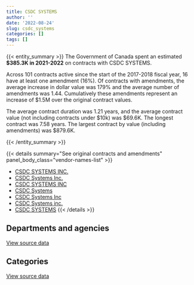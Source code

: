 ```yaml
---
title: CSDC SYSTEMS
author: ''
date: '2022-08-24'
slug: csdc_systems
categories: []
tags: []
---
```


<script src="/rmarkdown-libs/htmlwidgets/htmlwidgets.js"></script>
<link href="/rmarkdown-libs/datatables-css/datatables-crosstalk.css" rel="stylesheet" />
<script src="/rmarkdown-libs/datatables-binding/datatables.js"></script>
<script src="/rmarkdown-libs/jquery/jquery-3.6.0.min.js"></script>
<link href="/rmarkdown-libs/dt-core-bootstrap/css/dataTables.bootstrap.min.css" rel="stylesheet" />
<link href="/rmarkdown-libs/dt-core-bootstrap/css/dataTables.bootstrap.extra.css" rel="stylesheet" />
<script src="/rmarkdown-libs/dt-core-bootstrap/js/jquery.dataTables.min.js"></script>
<script src="/rmarkdown-libs/dt-core-bootstrap/js/dataTables.bootstrap.min.js"></script>
<link href="/rmarkdown-libs/crosstalk/css/crosstalk.min.css" rel="stylesheet" />
<script src="/rmarkdown-libs/crosstalk/js/crosstalk.min.js"></script>
<script src="/rmarkdown-libs/htmlwidgets/htmlwidgets.js"></script>
<link href="/rmarkdown-libs/datatables-css/datatables-crosstalk.css" rel="stylesheet" />
<script src="/rmarkdown-libs/datatables-binding/datatables.js"></script>
<script src="/rmarkdown-libs/jquery/jquery-3.6.0.min.js"></script>
<link href="/rmarkdown-libs/dt-core-bootstrap/css/dataTables.bootstrap.min.css" rel="stylesheet" />
<link href="/rmarkdown-libs/dt-core-bootstrap/css/dataTables.bootstrap.extra.css" rel="stylesheet" />
<script src="/rmarkdown-libs/dt-core-bootstrap/js/jquery.dataTables.min.js"></script>
<script src="/rmarkdown-libs/dt-core-bootstrap/js/dataTables.bootstrap.min.js"></script>
<link href="/rmarkdown-libs/crosstalk/css/crosstalk.min.css" rel="stylesheet" />
<script src="/rmarkdown-libs/crosstalk/js/crosstalk.min.js"></script>

{{< entity_summary >}}
The Government of Canada spent an estimated **\$385.3K in 2021-2022** on contracts with CSDC SYSTEMS.

Across 101 contracts active since the start of the 2017-2018 fiscal year, 16 have at least one amendment (16%). Of contracts with amendments, the average increase in dollar value was 179% and the average number of amendments was 1.44. Cumulatively these amendments represent an increase of \$1.5M over the original contract values.

The average contract duration was 1.21 years, and the average contract value (not including contracts under \$10k) was \$69.6K. The longest contract was 7.58 years. The largest contract by value (including amendments) was \$879.6K.

{{< /entity_summary >}}

{{< details summary="See original contracts and amendments" panel_body_class="vendor-names-list" >}}
- [CSDC SYSTEMS INC.](https://search.open.canada.ca/en/ct/?sort=contract_value_f%20desc&page=1&search_text=%22CSDC%20SYSTEMS%20INC.%22)
- [CSDC Systems Inc.](https://search.open.canada.ca/en/ct/?sort=contract_value_f%20desc&page=1&search_text=%22CSDC%20Systems%20Inc.%22)
- [CSDC SYSTEMS INC](https://search.open.canada.ca/en/ct/?sort=contract_value_f%20desc&page=1&search_text=%22CSDC%20SYSTEMS%20INC%22)
- [CSDC Systems](https://search.open.canada.ca/en/ct/?sort=contract_value_f%20desc&page=1&search_text=%22CSDC%20Systems%22)
- [CSDC Systems Inc](https://search.open.canada.ca/en/ct/?sort=contract_value_f%20desc&page=1&search_text=%22CSDC%20Systems%20Inc%22)
- [CSDC Systems inc.](https://search.open.canada.ca/en/ct/?sort=contract_value_f%20desc&page=1&search_text=%22CSDC%20Systems%20inc.%22)
- [CSDC SYSTEMS](https://search.open.canada.ca/en/ct/?sort=contract_value_f%20desc&page=1&search_text=%22CSDC%20SYSTEMS%22)
{{< /details >}}

## Departments and agencies

<div id="htmlwidget-1" style="width:100%;height:auto;" class="datatables html-widget"></div>
<script type="application/json" data-for="htmlwidget-1">{"x":{"style":"bootstrap","filter":"none","vertical":false,"data":[["<a href=\"/departments/aafc-aac/\">Agriculture and Agri-Food Canada<\/a>","<a href=\"/departments/aandc-aadnc/\">Crown-Indigenous Relations and Northern Affairs Canada<\/a>","<a href=\"/departments/atssc-scdata/\">Administrative Tribunals Support Service of Canada<\/a>","<a href=\"/departments/cbsa-asfc/\">Canada Border Services Agency<\/a>","<a href=\"/departments/cer-rec/\">Canada Energy Regulator<\/a>","<a href=\"/departments/cfia-acia/\">Canadian Food Inspection Agency<\/a>","<a href=\"/departments/chrc-ccdp/\">Canadian Human Rights Commission<\/a>","<a href=\"/departments/cic/\">Immigration, Refugees and Citizenship Canada<\/a>","<a href=\"/departments/cnsc-ccsn/\">Canadian Nuclear Safety Commission<\/a>","<a href=\"/departments/cpc-cpp/\">Civilian Review and Complaints Commission for the RCMP<\/a>","<a href=\"/departments/crtc/\">Canadian Radio-television and Telecommunications Commission<\/a>","<a href=\"/departments/csc-scc/\">Correctional Service of Canada<\/a>","<a href=\"/departments/csps-efpc/\">Canada School of Public Service<\/a>","<a href=\"/departments/dfatd-maecd/\">Global Affairs Canada<\/a>","<a href=\"/departments/dfo-mpo/\">Fisheries and Oceans Canada<\/a>","<a href=\"/departments/dnd-mdn/\">National Defence<\/a>","<a href=\"/departments/ec/\">Environment and Climate Change Canada<\/a>","<a href=\"/departments/esdc-edsc/\">Employment and Social Development Canada<\/a>","<a href=\"/departments/fcac-acfc/\">Financial Consumer Agency of Canada<\/a>","<a href=\"/departments/fin/\">Department of Finance Canada<\/a>","<a href=\"/departments/iaac-aeic/\">Impact Assessment Agency of Canada<\/a>","<a href=\"/departments/irb-cisr/\">Immigration and Refugee Board of Canada<\/a>","<a href=\"/departments/jus/\">Department of Justice Canada<\/a>","<a href=\"/departments/nrcan-rncan/\">Natural Resources Canada<\/a>","<a href=\"/departments/nserc-crsng/\">Natural Sciences and Engineering Research Council of Canada<\/a>","<a href=\"/departments/nsira-ossnr/\">National Security and Intelligence Review Agency<\/a>","<a href=\"/departments/osfi-bsif/\">Office of the Superintendent of Financial Institutions Canada<\/a>","<a href=\"/departments/pc/\">Parks Canada<\/a>","<a href=\"/departments/pch/\">Canadian Heritage<\/a>","<a href=\"/departments/ppsc-sppc/\">Public Prosecution Service of Canada<\/a>","<a href=\"/departments/ps-sp/\">Public Safety Canada<\/a>","<a href=\"/departments/pwgsc-tpsgc/\">Public Services and Procurement Canada<\/a>","<a href=\"/departments/ssc-spc/\">Shared Services Canada<\/a>","<a href=\"/departments/tbs-sct/\">Treasury Board of Canada Secretariat<\/a>","<a href=\"/departments/tc/\">Transport Canada<\/a>","<a href=\"/departments/tsb-bst/\">Transportation Safety Board of Canada<\/a>","<a href=\"/departments/vac-acc/\">Veterans Affairs Canada<\/a>","<a href=\"/departments/wage/\">Department for Women and Gender Equality<\/a>"],[24669.1,null,8696.07,148270.16,16618.34,30817.13,null,122827.12,13248.97,10955.35,9294.72,161733.93,9079.16,235960.52,52947.46,17768.92,15109.43,175816.26,null,28772.04,7728.56,null,63126.89,32476.88,12838.13,null,17088.93,35373.02,22385.88,4499.13,25302.56,171833.03,98659.32,46843.22,55521.95,2510.48,50890.99,null],[23623.63,65584.36,2168.06,148676.38,10989.11,30901.56,null,233984.34,4400.2,2731.33,3086.93,148311.21,20178.03,131004.63,52947.46,7193.24,28109.9,176297.94,14569.27,27068.3,14123.05,17498.51,59941.74,29435.3,13496.08,null,14949.89,24330.81,22447.21,9861.66,25446.88,140000.65,43363.16,11807.06,81166.96,null,49459.36,6364.1],[5204.95,28693.16,null,148270.16,3058.13,7683.18,null,99965.14,null,null,null,31758.5,9079.16,27426.11,null,7193.24,37386.24,175816.26,null,26455.7,11552.63,23225.3,14627.26,7313.63,10295.34,null,3714.52,5149.65,5581.14,2631.71,31728.15,143502.59,36769.07,30902.04,null,null,16366.55,8446.89],[null,null,null,36965.99,null,null,12109.45,null,null,null,null,null,2263.57,null,null,null,46739.03,43833.64,null,26473.73,2566.78,23225.3,null,null,null,11574.56,null,null,null,null,19075.12,86321.31,null,37865.07,null,null,34197.15,2105.94]],"container":"<table class=\"table table-striped table-hover row-border order-column display\">\n  <thead>\n    <tr>\n      <th>Department<\/th>\n      <th>2018-2019<\/th>\n      <th>2019-2020<\/th>\n      <th>2020-2021<\/th>\n      <th>2021-2022<\/th>\n    <\/tr>\n  <\/thead>\n<\/table>","options":{"order":[[4,"desc"]],"pageLength":10,"autoWidth":true,"columnDefs":[{"targets":1,"render":"function(data, type, row, meta) {\n    return type !== 'display' ? data : DTWidget.formatCurrency(data, \"$\", 2, 3, \",\", \".\", true, null);\n  }"},{"targets":2,"render":"function(data, type, row, meta) {\n    return type !== 'display' ? data : DTWidget.formatCurrency(data, \"$\", 2, 3, \",\", \".\", true, null);\n  }"},{"targets":3,"render":"function(data, type, row, meta) {\n    return type !== 'display' ? data : DTWidget.formatCurrency(data, \"$\", 2, 3, \",\", \".\", true, null);\n  }"},{"targets":4,"render":"function(data, type, row, meta) {\n    return type !== 'display' ? data : DTWidget.formatCurrency(data, \"$\", 2, 3, \",\", \".\", true, null);\n  }"},{"width":"16%","targets":[1,2,3,4]},{"className":"dt-right","targets":[1,2,3,4]}],"orderClasses":false}},"evals":["options.columnDefs.0.render","options.columnDefs.1.render","options.columnDefs.2.render","options.columnDefs.3.render"],"jsHooks":[]}</script>
<p class="text-right">
<a href="https://github.com/GoC-Spending/contracts-data/tree/main/data/out/vendors/csdc_systems/summary_by_fiscal_year_by_department.csv" class="source-data-link btn btn-link">View source data</a>
</p>

## Categories

<div id="htmlwidget-2" style="width:100%;height:auto;" class="datatables html-widget"></div>
<script type="application/json" data-for="htmlwidget-2">{"x":{"style":"bootstrap","filter":"none","vertical":false,"data":[["<a href=\"/categories/11_defence/\">Defence<\/a>","<a href=\"/categories/3_information_technology/\">Information technology<\/a>"],[17768.92,1711894.73],[7193.24,1688325.08],[7193.24,952603.15],[null,385316.65]],"container":"<table class=\"table table-striped table-hover row-border order-column display\">\n  <thead>\n    <tr>\n      <th>Category<\/th>\n      <th>2018-2019<\/th>\n      <th>2019-2020<\/th>\n      <th>2020-2021<\/th>\n      <th>2021-2022<\/th>\n    <\/tr>\n  <\/thead>\n<\/table>","options":{"order":[[4,"desc"]],"dom":"t","pageLength":30,"autoWidth":true,"columnDefs":[{"targets":1,"render":"function(data, type, row, meta) {\n    return type !== 'display' ? data : DTWidget.formatCurrency(data, \"$\", 2, 3, \",\", \".\", true, null);\n  }"},{"targets":2,"render":"function(data, type, row, meta) {\n    return type !== 'display' ? data : DTWidget.formatCurrency(data, \"$\", 2, 3, \",\", \".\", true, null);\n  }"},{"targets":3,"render":"function(data, type, row, meta) {\n    return type !== 'display' ? data : DTWidget.formatCurrency(data, \"$\", 2, 3, \",\", \".\", true, null);\n  }"},{"targets":4,"render":"function(data, type, row, meta) {\n    return type !== 'display' ? data : DTWidget.formatCurrency(data, \"$\", 2, 3, \",\", \".\", true, null);\n  }"},{"width":"16%","targets":[1,2,3,4]},{"className":"dt-right","targets":[1,2,3,4]}],"orderClasses":false,"lengthMenu":[10,25,30,50,100]}},"evals":["options.columnDefs.0.render","options.columnDefs.1.render","options.columnDefs.2.render","options.columnDefs.3.render"],"jsHooks":[]}</script>
<p class="text-right">
<a href="https://github.com/GoC-Spending/contracts-data/tree/main/data/out/vendors/csdc_systems/summary_by_fiscal_year_by_category.csv" class="source-data-link btn btn-link">View source data</a>
</p>
